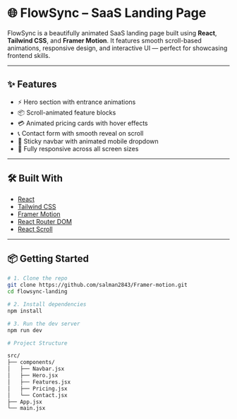 # 🌐 FlowSync – SaaS Landing Page

FlowSync is a beautifully animated SaaS landing page built using **React**, **Tailwind CSS**, and **Framer Motion**. It features smooth scroll-based animations, responsive design, and interactive UI — perfect for showcasing frontend skills.

---

## ✨ Features

- ⚡ Hero section with entrance animations
- 📦 Scroll-animated feature blocks
- 💳 Animated pricing cards with hover effects
- 📞 Contact form with smooth reveal on scroll
- 📱 Sticky navbar with animated mobile dropdown
- 🎯 Fully responsive across all screen sizes

---

## 🛠️ Built With

- [React](https://reactjs.org/)
- [Tailwind CSS](https://tailwindcss.com/)
- [Framer Motion](https://www.framer.com/motion/)
- [React Router DOM](https://reactrouter.com/)
- [React Scroll](https://www.npmjs.com/package/react-scroll)

---

## 📦 Getting Started

```bash
# 1. Clone the repo
git clone https://github.com/salman2843/Framer-motion.git
cd flowsync-landing

# 2. Install dependencies
npm install

# 3. Run the dev server
npm run dev

# Project Structure

src/
├── components/
│   ├── Navbar.jsx
│   ├── Hero.jsx
│   ├── Features.jsx
│   ├── Pricing.jsx
│   └── Contact.jsx
├── App.jsx
└── main.jsx
```
